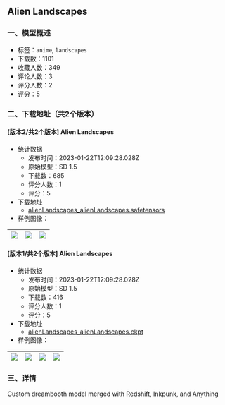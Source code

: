 ## Alien Landscapes
### 一、模型概述

- 标签：`anime`, `landscapes`
- 下载数：1101
- 收藏人数：349
- 评论人数：3
- 评分人数：2
- 评分：5

### 二、下载地址（共2个版本）

#### [版本2/共2个版本] Alien Landscapes

- 统计数据
  - 发布时间：2023-01-22T12:09:28.028Z
  - 原始模型：SD 1.5
  - 下载数：685
  - 评分人数：1
  - 评分：5
- 下载地址
  - [alienLandscapes_alienLandscapes.safetensors](https://civitai.com/api/download/models/5787)
- 样例图像：

| <img src="https://image.civitai.com/xG1nkqKTMzGDvpLrqFT7WA/ac8f2287-3e95-4cd7-27d4-e6ea93d79100/width=450/48143.jpeg" /> | <img src="https://image.civitai.com/xG1nkqKTMzGDvpLrqFT7WA/0c29595f-658b-4c5a-6e2b-f4026cf00000/width=450/48142.jpeg" /> | <img src="https://image.civitai.com/xG1nkqKTMzGDvpLrqFT7WA/2ed625a5-3b5d-411c-4491-95bebfbe4c00/width=450/48141.jpeg" /> |
| ---- | ---- | ---- |

#### [版本1/共2个版本] Alien Landscapes

- 统计数据
  - 发布时间：2023-01-22T12:09:28.028Z
  - 原始模型：SD 1.5
  - 下载数：416
  - 评分人数：1
  - 评分：5
- 下载地址
  - [alienLandscapes_alienLandscapes.ckpt](https://civitai.com/api/download/models/1181)
- 样例图像：

| <img src="https://image.civitai.com/xG1nkqKTMzGDvpLrqFT7WA/0ace256b-c6c0-495f-a18c-151f32443b00/width=450/9637.jpeg" /> | <img src="https://image.civitai.com/xG1nkqKTMzGDvpLrqFT7WA/7fc9a163-c664-4cb2-1812-c8cf9204ba00/width=450/9686.jpeg" /> | <img src="https://image.civitai.com/xG1nkqKTMzGDvpLrqFT7WA/1f689a30-47c3-4c20-f152-9ebe03e84c00/width=450/9685.jpeg" /> | <img src="https://image.civitai.com/xG1nkqKTMzGDvpLrqFT7WA/adcb1948-1eda-4b7c-b416-db317f2e8900/width=450/9640.jpeg" /> |
| ---- | ---- | ---- | ---- |


### 三、详情
<p>Custom dreambooth model merged with Redshift, Inkpunk, and Anything</p>